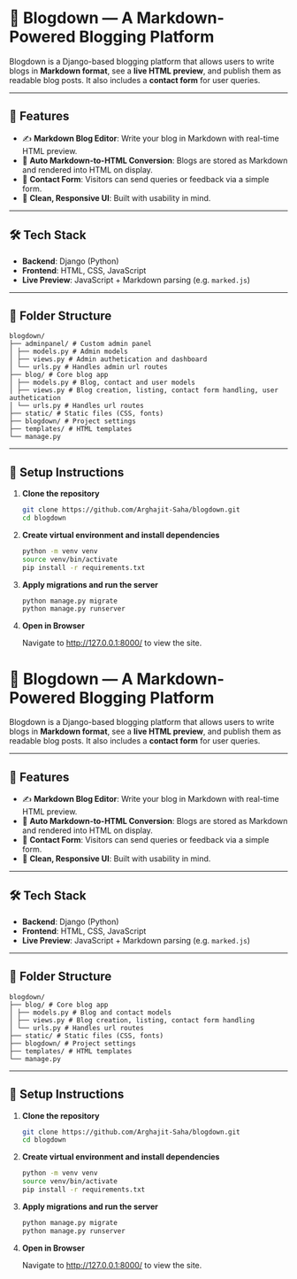 # 📝 Blogdown — A Markdown-Powered Blogging Platform

Blogdown is a Django-based blogging platform that allows users to write blogs in **Markdown format**, see a **live HTML preview**, and publish them as readable blog posts. It also includes a **contact form** for user queries.

---

## 🚀 Features

- ✍️ **Markdown Blog Editor**: Write your blog in Markdown with real-time HTML preview.
- 🧠 **Auto Markdown-to-HTML Conversion**: Blogs are stored as Markdown and rendered into HTML on display.
- 💌 **Contact Form**: Visitors can send queries or feedback via a simple form.
- 📄 **Clean, Responsive UI**: Built with usability in mind.

---

## 🛠️ Tech Stack

- **Backend**: Django (Python)
- **Frontend**: HTML, CSS, JavaScript
- **Live Preview**: JavaScript + Markdown parsing (e.g. `marked.js`)

---

## 🧩 Folder Structure
```
blogdown/
├── adminpanel/ # Custom admin panel
│ ├── models.py # Admin models
│ ├── views.py # Admin authetication and dashboard
│ └── urls.py # Handles admin url routes
├── blog/ # Core blog app
│ ├── models.py # Blog, contact and user models
│ ├── views.py # Blog creation, listing, contact form handling, user authetication
│ └── urls.py # Handles url routes
├── static/ # Static files (CSS, fonts)
├── blogdown/ # Project settings
├── templates/ # HTML templates
└── manage.py
```

---

## 🧪 Setup Instructions

1. **Clone the repository**

   ```bash
   git clone https://github.com/Arghajit-Saha/blogdown.git
   cd blogdown

2. **Create virtual environment and install dependencies**

    ```bash
    python -m venv venv
    source venv/bin/activate
    pip install -r requirements.txt
    
3. **Apply migrations and run the server**

    ```bash
    python manage.py migrate
    python manage.py runserver

4. **Open in Browser**

    Navigate to http://127.0.0.1:8000/ to view the site.

    


# 📝 Blogdown — A Markdown-Powered Blogging Platform

Blogdown is a Django-based blogging platform that allows users to write blogs in **Markdown format**, see a **live HTML preview**, and publish them as readable blog posts. It also includes a **contact form** for user queries.

---

## 🚀 Features

- ✍️ **Markdown Blog Editor**: Write your blog in Markdown with real-time HTML preview.
- 🧠 **Auto Markdown-to-HTML Conversion**: Blogs are stored as Markdown and rendered into HTML on display.
- 💌 **Contact Form**: Visitors can send queries or feedback via a simple form.
- 📄 **Clean, Responsive UI**: Built with usability in mind.

---

## 🛠️ Tech Stack

- **Backend**: Django (Python)
- **Frontend**: HTML, CSS, JavaScript
- **Live Preview**: JavaScript + Markdown parsing (e.g. `marked.js`)

---

## 🧩 Folder Structure
```
blogdown/
├── blog/ # Core blog app
│ ├── models.py # Blog and contact models
│ ├── views.py # Blog creation, listing, contact form handling
│ └── urls.py # Handles url routes
├── static/ # Static files (CSS, fonts)
├── blogdown/ # Project settings
├── templates/ # HTML templates
└── manage.py
```

---

## 🧪 Setup Instructions

1. **Clone the repository**

   ```bash
   git clone https://github.com/Arghajit-Saha/blogdown.git
   cd blogdown

2. **Create virtual environment and install dependencies**

    ```bash
    python -m venv venv
    source venv/bin/activate
    pip install -r requirements.txt
    
3. **Apply migrations and run the server**

    ```bash
    python manage.py migrate
    python manage.py runserver

4. **Open in Browser**

    Navigate to http://127.0.0.1:8000/ to view the site.

    

